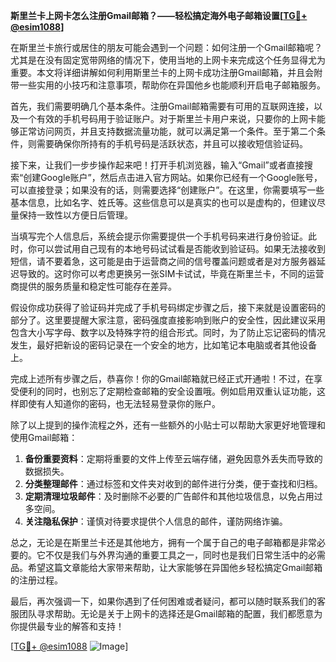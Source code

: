 **斯里兰卡上网卡怎么注册Gmail邮箱？——轻松搞定海外电子邮箱设置[[TG💪+ @esim1088](https://t.me/s/esim1088)]**

在斯里兰卡旅行或居住的朋友可能会遇到一个问题：如何注册一个Gmail邮箱呢？尤其是在没有固定宽带网络的情况下，使用当地的上网卡来完成这个任务显得尤为重要。本文将详细讲解如何利用斯里兰卡的上网卡成功注册Gmail邮箱，并且会附带一些实用的小技巧和注意事项，帮助你在异国他乡也能顺利开启电子邮箱服务。

首先，我们需要明确几个基本条件。注册Gmail邮箱需要有可用的互联网连接，以及一个有效的手机号码用于验证账户。对于斯里兰卡用户来说，只要你的上网卡能够正常访问网页，并且支持数据流量功能，就可以满足第一个条件。至于第二个条件，则需要确保你所持有的手机号码是活跃状态，并且可以接收短信验证码。

接下来，让我们一步步操作起来吧！打开手机浏览器，输入“Gmail”或者直接搜索“创建Google账户”，然后点击进入官方网站。如果你已经有一个Google账号，可以直接登录；如果没有的话，则需要选择“创建账户”。在这里，你需要填写一些基本信息，比如名字、姓氏等。这些信息可以是真实的也可以是虚构的，但建议尽量保持一致性以方便日后管理。

当填写完个人信息后，系统会提示你需要提供一个手机号码来进行身份验证。此时，你可以尝试用自己现有的本地号码试试看是否能收到验证码。如果无法接收到短信，请不要着急，这可能是由于运营商之间的信号覆盖问题或者是对方服务器延迟导致的。这时你可以考虑更换另一张SIM卡试试，毕竟在斯里兰卡，不同的运营商提供的服务质量和稳定性可能存在差异。

假设你成功获得了验证码并完成了手机号码绑定步骤之后，接下来就是设置密码的部分了。这里要提醒大家注意，密码强度直接影响到账户的安全性，因此建议采用包含大小写字母、数字以及特殊字符的组合形式。同时，为了防止忘记密码的情况发生，最好把新设的密码记录在一个安全的地方，比如笔记本电脑或者其他设备上。

完成上述所有步骤之后，恭喜你！你的Gmail邮箱就已经正式开通啦！不过，在享受便利的同时，也别忘了定期检查邮箱的安全设置哦。例如启用双重认证功能，这样即使有人知道你的密码，也无法轻易登录你的账户。

除了以上提到的操作流程之外，还有一些额外的小贴士可以帮助大家更好地管理和使用Gmail邮箱：

1. **备份重要资料**：定期将重要的文件上传至云端存储，避免因意外丢失而导致的数据损失。
2. **分类整理邮件**：通过标签和文件夹对收到的邮件进行分类，便于查找和归档。
3. **定期清理垃圾邮件**：及时删除不必要的广告邮件和其他垃圾信息，以免占用过多空间。
4. **关注隐私保护**：谨慎对待要求提供个人信息的邮件，谨防网络诈骗。

总之，无论是在斯里兰卡还是其他地方，拥有一个属于自己的电子邮箱都是非常必要的。它不仅是我们与外界沟通的重要工具之一，同时也是我们日常生活中的必需品。希望这篇文章能给大家带来帮助，让大家能够在异国他乡轻松搞定Gmail邮箱的注册过程。

最后，再次强调一下，如果你遇到了任何困难或者疑问，都可以随时联系我们的客服团队寻求帮助。无论是关于上网卡的选择还是Gmail邮箱的配置，我们都愿意为你提供最专业的解答和支持！

[[TG💪+ @esim1088](https://t.me/s/esim1088) ![Image](https://i.postimg.cc/4NQfJmqS/Snipaste-2025-05-13-00-14-12.png)]
